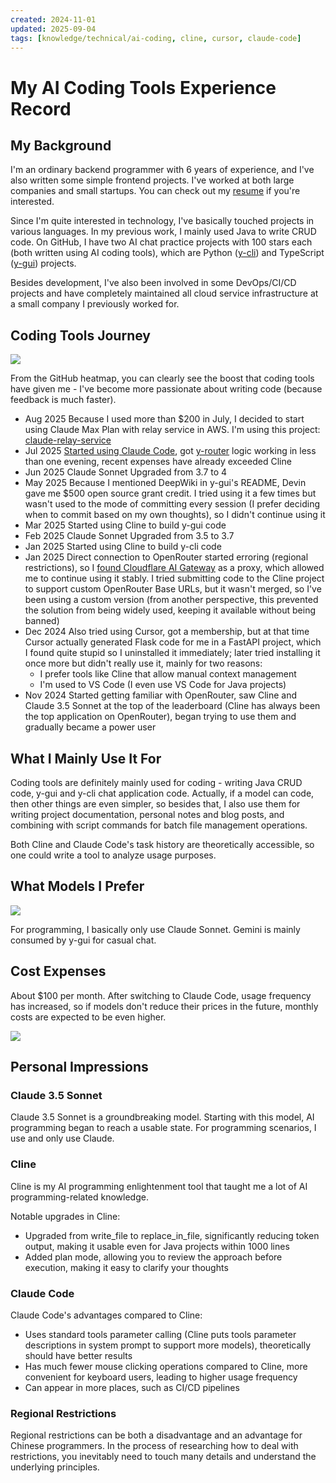 ```yaml
---
created: 2024-11-01
updated: 2025-09-04
tags: [knowledge/technical/ai-coding, cline, cursor, claude-code]
---
```


# My AI Coding Tools Experience Record

## My Background

I'm an ordinary backend programmer with 6 years of experience, and I've also written some simple frontend projects. I've worked at both large companies and small startups. You can check out my [resume](https://cdn.luohy15.com/cv.pdf) if you're interested.

Since I'm quite interested in technology, I've basically touched projects in various languages. In my previous work, I mainly used Java to write CRUD code. On GitHub, I have two AI chat practice projects with 100 stars each (both written using AI coding tools), which are Python ([y-cli](https://github.com/luohy15/y-cli)) and TypeScript ([y-gui](https://github.com/luohy15/y-gui)) projects.

Besides development, I've also been involved in some DevOps/CI/CD projects and have completely maintained all cloud service infrastructure at a small company I previously worked for.

## Coding Tools Journey

![](https://cdn.luohy15.com/ai-coding-tools-using-experience-1.png)

From the GitHub heatmap, you can clearly see the boost that coding tools have given me - I've become more passionate about writing code (because feedback is much faster).

- Aug 2025 Because I used more than $200 in July, I decided to start using Claude Max Plan with relay service in AWS. I'm using this project: [claude-relay-service](https://github.com/Wei-Shaw/claude-relay-service)
- Jul 2025 [Started using Claude Code](https://luohy15.com/compare-cline-and-claude-code/), got [y-router](https://luohy15.com/building-y-router/) logic working in less than one evening, recent expenses have already exceeded Cline
- Jun 2025 Claude Sonnet Upgraded from 3.7 to 4
- May 2025 Because I mentioned DeepWiki in y-gui's README, Devin gave me $500 open source grant credit. I tried using it a few times but wasn't used to the mode of committing every session (I prefer deciding when to commit based on my own thoughts), so I didn't continue using it
- Mar 2025 Started using Cline to build y-gui code
- Feb 2025 Claude Sonnet Upgraded from 3.5 to 3.7
- Jan 2025 Started using Cline to build y-cli code
- Jan 2025 Direct connection to OpenRouter started erroring (regional restrictions), so I [found Cloudflare AI Gateway](https://luohy15.com/cline-openrouter-fix/) as a proxy, which allowed me to continue using it stably. I tried submitting code to the Cline project to support custom OpenRouter Base URLs, but it wasn't merged, so I've been using a custom version (from another perspective, this prevented the solution from being widely used, keeping it available without being banned)
- Dec 2024 Also tried using Cursor, got a membership, but at that time Cursor actually generated Flask code for me in a FastAPI project, which I found quite stupid so I uninstalled it immediately; later tried installing it once more but didn't really use it, mainly for two reasons:
	- I prefer tools like Cline that allow manual context management
	- I'm used to VS Code (I even use VS Code for Java projects)
- Nov 2024 Started getting familiar with OpenRouter, saw Cline and Claude 3.5 Sonnet at the top of the leaderboard (Cline has always been the top application on OpenRouter), began trying to use them and gradually became a power user

## What I Mainly Use It For

Coding tools are definitely mainly used for coding - writing Java CRUD code, y-gui and y-cli chat application code. Actually, if a model can code, then other things are even simpler, so besides that, I also use them for writing project documentation, personal notes and blog posts, and combining with script commands for batch file management operations.

Both Cline and Claude Code's task history are theoretically accessible, so one could write a tool to analyze usage purposes.

## What Models I Prefer

![](https://cdn.luohy15.com/ai-coding-tools-using-experience-2.png)

For programming, I basically only use Claude Sonnet. Gemini is mainly consumed by y-gui for casual chat.

## Cost Expenses

About $100 per month. After switching to Claude Code, usage frequency has increased, so if models don't reduce their prices in the future, monthly costs are expected to be even higher.

![](https://cdn.luohy15.com/ai-coding-tools-using-experience-3.png)

## Personal Impressions

### Claude 3.5 Sonnet

Claude 3.5 Sonnet is a groundbreaking model. Starting with this model, AI programming began to reach a usable state. For programming scenarios, I use and only use Claude.

### Cline

Cline is my AI programming enlightenment tool that taught me a lot of AI programming-related knowledge.

Notable upgrades in Cline:

- Upgraded from write_file to replace_in_file, significantly reducing token output, making it usable even for Java projects within 1000 lines
- Added plan mode, allowing you to review the approach before execution, making it easy to clarify your thoughts

### Claude Code

Claude Code's advantages compared to Cline:

- Uses standard tools parameter calling (Cline puts tools parameter descriptions in system prompt to support more models), theoretically should have better results
- Has much fewer mouse clicking operations compared to Cline, more convenient for keyboard users, leading to higher usage frequency
- Can appear in more places, such as CI/CD pipelines

### Regional Restrictions

Regional restrictions can be both a disadvantage and an advantage for Chinese programmers. In the process of researching how to deal with restrictions, you inevitably need to touch many details and understand the underlying principles.